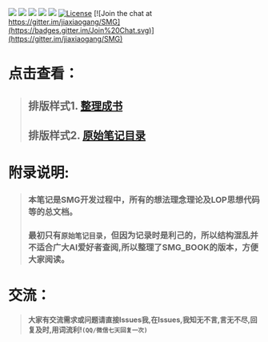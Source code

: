 [![](https://img.shields.io/badge/%20QQGroup-528053635%20-orange.svg)](tencent://message/?uin=283636001&Site=&Menu=yes)
[![](https://img.shields.io/badge/%20QQ-在线交谈%20-orange.svg)](http://wpa.qq.com/msgrd?v=3&uin=283636001&site=qq&menu=yes)
[![](https://img.shields.io/badge/%20QQ-客户端交谈%20-orange.svg)](tencent://message/?uin=283636001&Site=&Menu=yes)
![](https://img.shields.io/badge/%20Wechat-jia2764894%20-orange.svg)
![](https://img.shields.io/badge/%20in-iphone%20-orange.svg)
[![License](https://img.shields.io/badge/license-GPL-blue.svg)](LICENSE)
[![Join the chat at https://gitter.im/jiaxiaogang/SMG](https://badges.gitter.im/Join%20Chat.svg)](https://gitter.im/jiaxiaogang/SMG)

# 点击查看：

> ## 排版样式1. [整理成书](SMG_BOOK.md)
> ## 排版样式2. [原始笔记目录](目录.md)



# 附录说明:

> ### 本笔记是SMG开发过程中，所有的想法理念理论及LOP思想代码等的总文档。
> ### 最初只有`原始笔记目录`，但因为记录时是利己的，所以结构混乱并不适合广大AI爱好者查阅,所以整理了SMG_BOOK的版本，方便大家阅读。


# 交流：
> #### 大家有交流需求或问题请直接Issues我,在Issues,我知无不言,言无不尽,回复及时,用词流利!`(QQ/微信七天回复一次)`




































